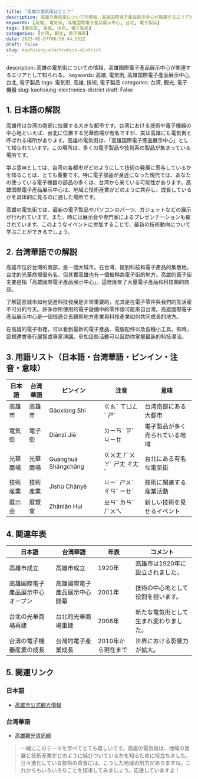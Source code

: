 ```yaml
---
title: "高雄の電気街はどこ？"
description: 高雄の電気街についての情報、高雄国際電子產品展示中心が関連するエリアとして知られる。
keywords: [高雄, 電気街, 高雄国際電子產品展示中心, 台北, 電子製品]
tags: [電気街, 高雄, 技術, 電子製品]
categories: [台湾, 観光, 電子機器]
date: 2025-05-07T06:50:44.552Z
draft: false
slug: kaohsiung-electronics-district
---
```


description: 高雄の電気街についての情報、高雄国際電子產品展示中心が関連するエリアとして知られる。
keywords: 高雄, 電気街, 高雄国際電子產品展示中心, 台北, 電子製品
tags: 電気街, 高雄, 技術, 電子製品
categories: 台湾, 観光, 電子機器
slug: kaohsiung-electronics-district
draft: False

## 1. 日本語の解説

高雄市は台湾の南部に位置する大きな都市です。台湾における技術や電子機器の中心地といえば、台北に位置する光華商場が有名ですが、実は高雄にも電気街と呼ばれる場所があります。高雄の電気街は、「高雄国際電子產品展示中心」として知られています。この場所は、多くの電子製品や技術系の製品が集まっている場所です。

学ぶ意味としては、台湾の各都市がどのようにして技術の発展に寄与しているかを知ることは、とても重要です。特に電子部品が身近になった現代では、あなたの使っている電子機器の部品の多くは、台湾から来ている可能性があります。高雄国際電子產品展示中心は、地域と技術産業がどのように共存し、成長しているかを具体的に見るのに適した場所です。

高雄の電気街では、最新の電子製品やパソコンのパーツ、ガジェットなどの展示が行われています。また、時には展示会や専門家によるプレゼンテーションも催されています。このようなイベントに参加することで、最新の技術動向について学ぶことができるでしょう。

## 2. 台湾華語での解説

高雄市位於台灣的南部，是一個大城市。在台灣，提到科技和電子產品的集散地，台北的光華商場很有名，但其實高雄也有一個被稱為電子街的地方。高雄的電子街主要是指「高雄國際電子產品展示中心」。這裡匯聚了大量電子產品和科技類的商品。

了解這些城市如何促進科技發展是非常重要的，尤其是在電子零件與我們的生活密不可分的今天。許多你所使用的電子設備中的零件很可能來自台灣。高雄國際電子產品展示中心是一個很適合去觀察地方產業與科技產業如何共同成長的地方。

在高雄的電子街裡，可以看到最新的電子產品、電腦配件以及各種小工具。有時，這裡還會舉行展覽或專家演講。參加這些活動可以幫助你掌握最新的科技潮流。

## 3. 用語リスト（日本語・台湾華語・ピンイン・注音・意味）

| 日本語            | 台湾華語                   | ピンイン          | 注音        | 意味                        |
|------------------|--------------------------|------------------|------------|----------------------------|
| 高雄市           | 高雄市                   | Gāoxióng Shì     | ㄍㄠˉ ㄒㄩㄥˊ ㄕˋ | 台湾南部にある大都市           |
| 電気街           | 電子街                   | Diànzǐ Jiē       | ㄉㄧㄢˋ ㄗˇ ㄐㄧㄝ             | 電子製品が多く売られている地域 |
| 光華商場         | 光華商場                 | Guānghuá Shāngchǎng | ㄍㄨㄤ ㄏㄨㄚˊ ㄕㄤ ㄔㄤˇ      | 台北にある有名な電気街         |
| 技術産業         | 技術產業                 | Jìshù Chǎnyè     | ㄐㄧˋ ㄕㄨˋ ㄔㄢˇ ㄧㄝˋ        | 技術に関連する産業活動          |
| 展示会           | 展覽會                   | Zhǎnlǎn Huì      | ㄓㄢˇ ㄌㄢˇ ㄏㄨㄟˋ            | 新しい技術を見せるイベント     |

## 4. 関連年表

| 日本語           | 台湾華語                 | 年表               | コメント |
|------------------|------------------------|--------------------|---------|
| 高雄市成立     | 高雄市成立               | 1920年            | 高雄市は1920年に設立されました。|
| 高雄国際電子產品展示中心オープン | 高雄國際電子產品展示中心開幕 | 2001年           | 技術の中心地として役割を担います。|
| 台北の光華商場再建 | 台北的光華商場重建      | 2006年            | 新たな電気街として生まれ変わりました。|
| 台湾の電子機器産業の成長 | 台灣的電子產業成長         | 2010年から現在まで| 世界における影響力が拡大。|

## 5. 関連リンク  

### 日本語
- [高雄市公式観光情報](https://khh.travel/)

### 台湾華語
- [高雄觀光資訊網](https://khh.travel/zh-tw)

>一緒にこのテーマを学べてとても嬉しいです。高雄の電気街は、地域の発展と技術産業がどのように結びついているかを知るために役立ちました。日々進化している技術の背景には、こうした地域の努力がありますね。これからもいろいろなことを探求してみましょう。応援していますよ！